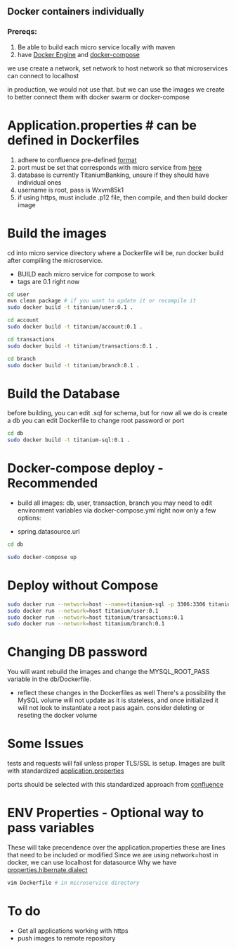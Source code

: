 ## Docker containers individually
### Prereqs:
1. Be able to build each micro service locally with maven
2. have [Docker Engine](https://docs.docker.com/get-docker/) and [docker-compose](https://docs.docker.com/compose/install/)


we use create a network, set network to host network
so that microservices can connect to localhost

in production, we would not use that. but we can use the
images we create to better connect them with docker swarm or docker-compose

# Application.properties # can be defined in Dockerfiles
1. adhere to confluence pre-defined [format](https://chloejohnson.atlassian.net/wiki/spaces/QUERYCREW/pages/6356998/Main)
2. port must be set that corresponds with micro service from [here](https://chloejohnson.atlassian.net/wiki/spaces/QUERYCREW/pages/6291457/Dev+environment+variables)
3. database is currently TitaniumBanking, unsure if they should have individual ones
4. username is root, pass is Wxvm85k1
5. if using https, must include .p12 file, then compile, and then build docker image

# Build the images
cd into micro service directory where a Dockerfile will be, run docker build after compiling the microservice. 
- BUILD each micro service for compose to work
- tags are 0.1 right now
```bash
cd user
mvn clean package # if you want to update it or recompile it
sudo docker build -t titanium/user:0.1 .

cd account 
sudo docker build -t titanium/account:0.1 .

cd transactions
sudo docker build -t titanium/transactions:0.1 .

cd branch
sudo docker build -t titanium/branch:0.1 .
```

#  Build the Database
before building, you can edit .sql for schema, but for now all we do is create a db
you can edit Dockerfile to change root password or port 
```bash
cd db
sudo docker build -t titanium-sql:0.1 .
```

# Docker-compose deploy - Recommended
* build all images: db, user, transaction, branch
you may need to edit environment variables via docker-compose.yml
right now only a few options: 
- spring.datasource.url
```bash
cd db

sudo docker-compose up
```

# Deploy without Compose
```bash
sudo docker run --network=host --name=titanium-sql -p 3306:3306 titanium-sql:0.1
sudo docker run --network=host titanium/user:0.1
sudo docker run --network=host titanium/transactions:0.1
sudo docker run --network=host titanium/branch:0.1
```

# Changing DB password
You will want rebuild the images and change the MYSQL_ROOT_PASS variable in the db/Dockerfile.
- reflect these changes in the Dockerfiles as well
There's a possibility the MySQL volume will not update as it is stateless, and once initialized it will not look to instantiate a root pass again. consider deleting or reseting the docker volume


#  Some Issues
tests and requests will fail unless proper TLS/SSL is setup.
Images are built with standardized [application.properties](https://chloejohnson.atlassian.net/wiki/spaces/QUERYCREW/pages/6356998/Main)

ports should be selected with this standardized approach from [confluence](https://chloejohnson.atlassian.net/wiki/spaces/QUERYCREW/pages/6291457/Dev+environment+variables)

# ENV Properties - Optional way to pass variables
These will take precendence over the application.properties
these are lines that need to be included or modified
Since we are using network=host in docker, we can use localhost for datasource
Why we have [properties.hibernate.dialect](https://github.com/spring-guides/gs-accessing-data-mysql/issues/38)
```bash
vim Dockerfile # in microservice directory
```

# To do
- Get all applications working with https
- push images to remote repository
